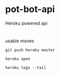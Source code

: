# pot-bot-api
Heroku powered api

#
usable moves

`git push heroku master`

`heroku open`

`heroku logs --tail` 
